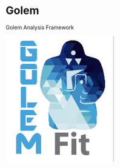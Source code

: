 # Golem
Golem Analysis Framework

![GolemFit Logo](/resources/Logo/golem_fit_blue_official_small.png)
